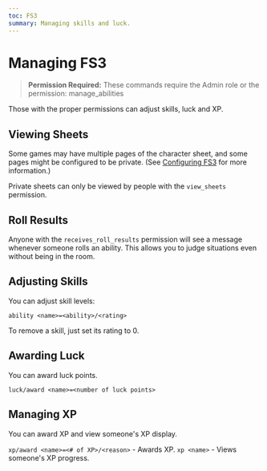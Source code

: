 ```yaml
---
toc: FS3
summary: Managing skills and luck.
---
```

# Managing FS3

> **Permission Required:** These commands require the Admin role or the permission: manage\_abilities

Those with the proper permissions can adjust skills, luck and XP.

## Viewing Sheets

Some games may have multiple pages of the character sheet, and some pages might be configured to be private.  (See [Configuring FS3](/help/fs3skills/config) for more information.)

Private sheets can only be viewed by people with the `view_sheets` permission.

## Roll Results

Anyone with the `receives_roll_results` permission will see a message whenever someone rolls an ability.  This allows you to judge situations even without being in the room.

## Adjusting Skills

You can adjust skill levels:

`ability <name>=<ability>/<rating>`

To remove a skill, just set its rating to 0.

## Awarding Luck

You can award luck points.

`luck/award <name>=<number of luck points>`

## Managing XP

You can award XP and view someone's XP display.

`xp/award <name>=<# of XP>/<reason>` - Awards XP.
`xp <name>` - Views someone's XP progress.